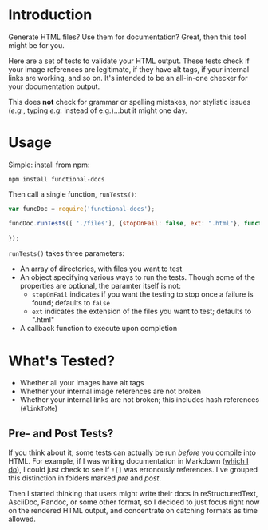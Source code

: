 # Introduction

Generate HTML files? Use them for documentation? Great, then this tool might be for you.

Here are a set of tests to validate your HTML output. These tests check if your image references are legitimate, if they have alt tags, if your internal links are working, and so on. It's intended to be an all-in-one checker for your documentation output.

This does **not** check for grammar or spelling mistakes, nor stylistic issues (_e.g._, typing _e.g._ instead of e.g.)...but it might one day.

# Usage

Simple: install from npm:

	npm install functional-docs

Then call a single function, `runTests()`:

```javascript
var funcDoc = require('functional-docs');

funcDoc.runTests([ './files'], {stopOnFail: false, ext: ".html"}, function(err) {
	
});
```

`runTests()` takes three parameters:

* An array of directories, with files you want to test
* An object specifying various ways to run the tests. Though some of the properties are optional, the paramter itself is not:
	* `stopOnFail` indicates if you want the testing to stop once a failure is found; defaults to `false`
	* `ext` indicates the extension of the files you want to test; defaults to ".html"
* A callback function to execute upon completion

# What's Tested?

* Whether all your images have alt tags
* Whether your internal image references are not broken
* Whether your internal links are not broken; this includes hash references (`#linkToMe`)

## Pre- and Post Tests?

If you think about it, some tests can actually be run _before_ you compile into HTML. For example, if I was writing documentation in Markdown ([which I do](https://github.com/gjtorikian/panda-docs)), I could just check to see if `![]` was erronously references. I've grouped this distinction in folders marked _pre_ and _post_.

Then I started thinking that users might write their docs in reStructuredText, AsciiDoc, Pandoc, or some other format, so I decided to just focus right now on the rendered HTML output, and concentrate on catching formats as time allowed.